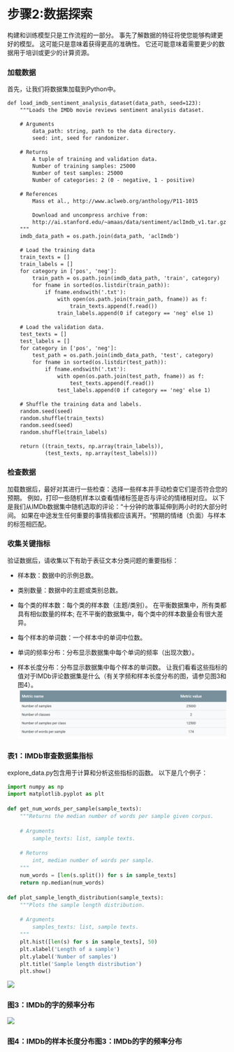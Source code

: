 # 步骤2:数据探索
构建和训练模型只是工作流程的一部分。 事先了解数据的特征将使您能够构建更好的模型。 这可能只是意味着获得更高的准确性。 它还可能意味着需要更少的数据用于培训或更少的计算资源。

### 加载数据
首先，让我们将数据集加载到Python中。
```ptyhon
def load_imdb_sentiment_analysis_dataset(data_path, seed=123):
    """Loads the IMDb movie reviews sentiment analysis dataset.

    # Arguments
        data_path: string, path to the data directory.
        seed: int, seed for randomizer.

    # Returns
        A tuple of training and validation data.
        Number of training samples: 25000
        Number of test samples: 25000
        Number of categories: 2 (0 - negative, 1 - positive)

    # References
        Mass et al., http://www.aclweb.org/anthology/P11-1015

        Download and uncompress archive from:
        http://ai.stanford.edu/~amaas/data/sentiment/aclImdb_v1.tar.gz
    """
    imdb_data_path = os.path.join(data_path, 'aclImdb')

    # Load the training data
    train_texts = []
    train_labels = []
    for category in ['pos', 'neg']:
        train_path = os.path.join(imdb_data_path, 'train', category)
        for fname in sorted(os.listdir(train_path)):
            if fname.endswith('.txt'):
                with open(os.path.join(train_path, fname)) as f:
                    train_texts.append(f.read())
                train_labels.append(0 if category == 'neg' else 1)

    # Load the validation data.
    test_texts = []
    test_labels = []
    for category in ['pos', 'neg']:
        test_path = os.path.join(imdb_data_path, 'test', category)
        for fname in sorted(os.listdir(test_path)):
            if fname.endswith('.txt'):
                with open(os.path.join(test_path, fname)) as f:
                    test_texts.append(f.read())
                test_labels.append(0 if category == 'neg' else 1)

    # Shuffle the training data and labels.
    random.seed(seed)
    random.shuffle(train_texts)
    random.seed(seed)
    random.shuffle(train_labels)

    return ((train_texts, np.array(train_labels)),
            (test_texts, np.array(test_labels)))
```
### 检查数据
加载数据后，最好对其进行一些检查：选择一些样本并手动检查它们是否符合您的预期。 例如，打印一些随机样本以查看情绪标签是否与评论的情绪相对应。 以下是我们从IMDb数据集中随机选取的评论：“十分钟的故事延伸到两小时的大部分时间。 如果在中途发生任何重要的事情我都应该离开。“预期的情绪（负面）与样本的标签相匹配。

### 收集关键指标
验证数据后，请收集以下有助于表征文本分类问题的重要指标：

* 样本数：数据中的示例总数。

* 类别数量：数据中的主题或类别总数。

* 每个类的样本数：每个类的样本数（主题/类别）。 在平衡数据集中，所有类都具有相似数量的样本; 在不平衡的数据集中，每个类中的样本数量会有很大差异。

* 每个样本的单词数：一个样本中的单词中位数。

* 单词的频率分布：分布显示数据集中每个单词的频率（出现次数）。

* 样本长度分布：分布显示数据集中每个样本的单词数。
让我们看看这些指标的值对于IMDb评论数据集是什么（有关字频和样本长度分布的图，请参见图3和图4）。
![](../Pic/step2/step2-1.png)

### 表1：IMDb审查数据集指标
explore_data.py包含用于计算和分析这些指标的函数。 以下是几个例子：
```python
import numpy as np
import matplotlib.pyplot as plt

def get_num_words_per_sample(sample_texts):
    """Returns the median number of words per sample given corpus.

    # Arguments
        sample_texts: list, sample texts.

    # Returns
        int, median number of words per sample.
    """
    num_words = [len(s.split()) for s in sample_texts]
    return np.median(num_words)

def plot_sample_length_distribution(sample_texts):
    """Plots the sample length distribution.

    # Arguments
        samples_texts: list, sample texts.
    """
    plt.hist([len(s) for s in sample_texts], 50)
    plt.xlabel('Length of a sample')
    plt.ylabel('Number of samples')
    plt.title('Sample length distribution')
    plt.show()
```
![](https://developers.google.com/machine-learning/guides/text-classification/images/FrequencyDistributionOfWordsIMDb.svg)
### 图3：IMDb的字的频率分布

![](https://developers.google.com/machine-learning/guides/text-classification/images/DistributionOfSampleLengthIMDb.svg)

### 图4：IMDb的样本长度分布图3：IMDb的字的频率分布

